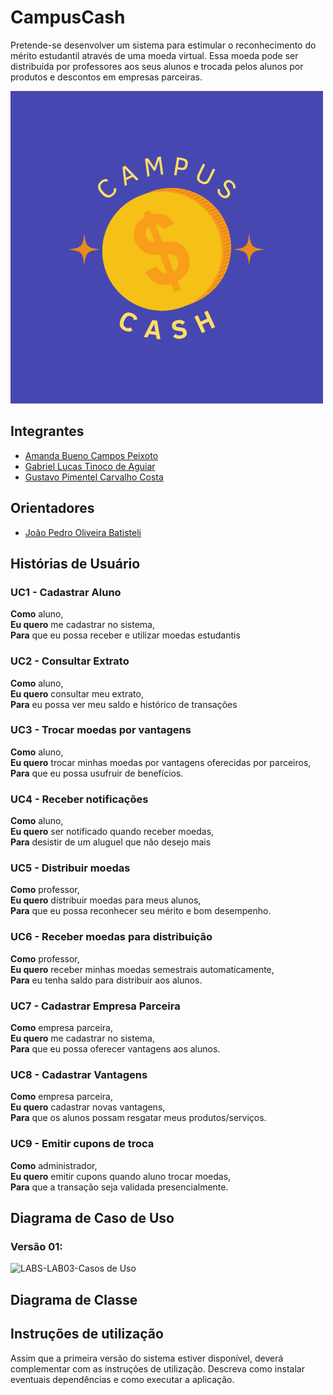 # CampusCash
Pretende-se desenvolver um sistema para estimular o reconhecimento do mérito estudantil através de uma moeda virtual. Essa moeda pode ser distribuída por professores aos seus alunos e trocada pelos alunos por produtos e descontos em empresas parceiras.

<img src="project/img/logo.png" alt="logo" width="500"/>

## Integrantes

* [Amanda Bueno Campos Peixoto](https://github.com/abc-peixoto)
* [Gabriel Lucas Tinoco de Aguiar](https://github.com/gabrieltinoco)
* [Gustavo Pimentel Carvalho Costa](https://github.com/gustavo-p0)

## Orientadores
* [João Pedro Oliveira Batisteli](https://github.com/JPBatisteli)

## Histórias de Usuário

### UC1 - Cadastrar Aluno

**Como** aluno,<br/> 
**Eu quero** me cadastrar no sistema, <br/>
**Para** que eu possa receber e utilizar moedas estudantis<br/>

### UC2 - Consultar Extrato

**Como** aluno,<br/> 
**Eu quero** consultar meu extrato,<br/>
**Para** eu possa ver meu saldo e histórico de transações<br>

### UC3 - Trocar moedas por vantagens

**Como** aluno,<br/> 
**Eu quero** trocar minhas moedas por vantagens oferecidas por parceiros,<br/>
**Para** que eu possa usufruir de benefícios.<br/>

### UC4 - Receber notificações

**Como** aluno,<br/> 
**Eu quero** ser notificado quando receber moedas,<br/>
**Para** desistir de um aluguel que não desejo mais<br>


### UC5 - Distribuir moedas

**Como** professor,<br/> 
**Eu quero** distribuir moedas para meus alunos,<br/>
**Para** que eu possa reconhecer seu mérito e bom desempenho.<br>

### UC6 - Receber moedas para distribuição

**Como** professor,<br/> 
**Eu quero**  receber minhas moedas semestrais automaticamente,<br/>
**Para** eu tenha saldo para distribuir aos alunos.<br>

### UC7 - Cadastrar Empresa Parceira

**Como** empresa parceira,<br/> 
**Eu quero** me cadastrar no sistema,<br/>
**Para** que eu possa oferecer vantagens aos alunos.<br>

### UC8 - Cadastrar Vantagens

**Como** empresa parceira,<br/> 
**Eu quero** cadastrar novas vantagens,<br/>
**Para** que os alunos possam resgatar meus produtos/serviços.<br>

### UC9 - Emitir cupons de troca

**Como** administrador,<br/> 
**Eu quero** emitir cupons quando aluno trocar moedas,<br/>
**Para**  que a transação seja validada presencialmente.<br>

## Diagrama de Caso de Uso

### Versão 01:

![LABS-LAB03-Casos de Uso](https://github.com/user-attachments/assets/8da89d3f-dbbb-4e48-af27-3197681e1b33)


## Diagrama de Classe

## Instruções de utilização
Assim que a primeira versão do sistema estiver disponível, deverá complementar com as instruções de utilização. Descreva como instalar eventuais dependências e como executar a aplicação.
